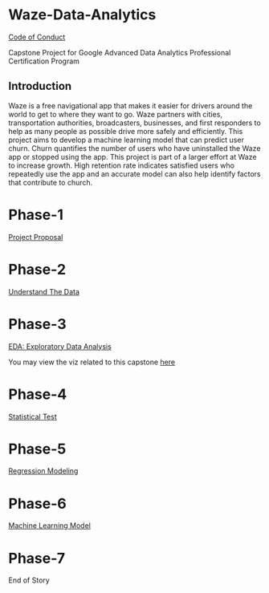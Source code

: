 # Waze-Data-Analytics

[Code of Conduct](./CODE_OF_CONDUCT.md)

Capstone Project for Google Advanced Data Analytics Professional Certification Program

## Introduction

Waze is a free navigational app that makes it easier for drivers around the world to get to where they want to go.  Waze partners with cities, transportation authorities, broadcasters, businesses, and first responders to help as many people as possible drive more safely and efficiently.  This project aims to develop a machine learning model that can predict user churn.  Churn quantifies the number of users who have uninstalled the Waze app or stopped using the app.  This project is part of a larger effort at Waze to increase growth.  High retention rate indicates satisfied users who repeatedly use the app and an accurate model can also help identify factors that contribute to church.

# Phase-1

[Project Proposal](./Phase-1)

# Phase-2

[Understand The Data](./Phase-2)

# Phase-3

[EDA: Exploratory Data Analysis](./Phase-3)

You may view the viz related to this capstone [here](https://public.tableau.com/app/profile/rebecca.iglesias.flores/viz/RetentionDirectionKeepingUsersonWaze/Story1)

# Phase-4

[Statistical Test](./Phase-4)

# Phase-5

[Regression Modeling](./Phase-5)

# Phase-6

[Machine Learning Model](./Phase-6)

# Phase-7

End of Story
